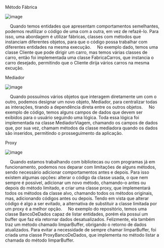 Método Fábrica

![image](https://github.com/LuizGulhermeGeron/engSoft2/assets/77393049/e8c8f709-a533-41cd-9cb8-e9d10e4d92af)


    Quando temos entidades que apresentam comportamentos semelhantes, podemos reutilizar o código de uma com a outra, em vez de refazê-lo. Para isso, uma abordagem é utilizar fábricas, classes com métodos que instanciam diferentes objetos, para que o código possa trabalhar com diferentes entidades na mesma execução.
    No exemplo dado, temos uma classe Cliente que pode dirigir um carro, mas temos várias classes de carro, então foi implementada uma classe FabricaCarros, que instancia o carro desejado, permitindo que o Cliente dirija vários carros na mesma excução.

Mediador

![image](https://github.com/LuizGulhermeGeron/engSoft2/assets/77393049/d930b8cd-520b-45c6-8bbe-d0e26d4d891c)

    Quando possuímos vários objetos que interagem diretamente um com o outro, podemos designar um novo objeto, Mediador, para centralizar todas as interações, tirando a dependência direta entre os outros objetos.
    No exemplo de código, temos alguns campos de dados que devem ser exibidos para o usuário seguindo uma lógica. Toda essa lógica foi implementada na classe MediadorViagem, chamando os campos de dados que, por sua vez, chamam métodos da classe mediadora quando os dados são inseridos, permitindo o prosseguimento da aplicação.

Proxy

![image](https://github.com/LuizGulhermeGeron/engSoft2/assets/77393049/5d1a64c2-79e1-4d5f-b83b-a05c0fae18f9)

    Quando estamos trabalhando com bibliotecas ou com programas já em funcionamento, podemos nos deparar com limitações de alguns métodos, sendo necessário adicionar comportamentos antes e depois. Para isso existem algumas opções: alterar o código da classe usada, o que nem sempre é possível, adicionar um novo método, chamando-o antes ou depois do método limitado, e criar uma classe proxy, que implementará todos os métodos da classe alvo, chamando todos os métodos originais, mas, adicionando códigos antes ou depois. Tendo em vista que alterar código é algo a ser evitado, a alternativa de substituir a classe limitada por um proxy é a melhor opção.
    No exemplo do repositório, temos uma classe BancoDeDados capaz de listar entidades, porém ela possuí um buffer que faz ela retornar dados desatualizados. Felizmente, ela também traz um método chamado limparBuffer, obrigando o retorno de dados atualizados. Para evitar a necessidade de sempre chamar limparBuffer, foi criada uma classe ProxyBancoDeDados, que implementa no método listar a chamada do método limparBuffer.


